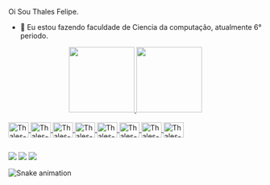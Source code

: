    Oi Sou Thales Felipe. 
  
- 🌱 Eu estou fazendo faculdade de Ciencia da computação, atualmente 6° periodo.

<div align="center">
  <a href="https://github.com/ThalesFTSuh">
  <img height="130em" src="https://github-readme-stats.vercel.app/api?username=ThalesFTSuh&show_icons=true&theme=dark&include_all_commits=true&count_private=true"/>
  <img height="130em" src="https://github-readme-stats.vercel.app/api/top-langs/?username=ThalesFTSuh&layout=compact&langs_count=7&theme=dark"/>
</div>
<div style="display: inline_block"><br>
  <img align="center" alt="Thales-C#" height="30" width="40" src="https://cdn.jsdelivr.net/gh/devicons/devicon/icons/csharp/csharp-original.svg">
  <img align="center" alt="Thales-HTML5" height="30" width="40" src="https://cdn.jsdelivr.net/gh/devicons/devicon/icons/html5/html5-original-wordmark.svg">
  <img align="center" alt="Thales-CSS3" height="30" width="40" src="https://cdn.jsdelivr.net/gh/devicons/devicon/icons/css3/css3-original-wordmark.svg">
  <img align="center" alt="Thales-JAVA" height="30" width="40" src="https://cdn.jsdelivr.net/gh/devicons/devicon/icons/java/java-original-wordmark.svg">
  <img align="center" alt="Thales-Spring" height="30" width="40" src="https://cdn.jsdelivr.net/gh/devicons/devicon/icons/spring/spring-plain-wordmark.svg"> 
  <img align="center" alt="Thales-MySQL" height="30" width="40" src="https://cdn.jsdelivr.net/gh/devicons/devicon/icons/mysql/mysql-original-wordmark.svg">
  <img align="center" alt="Thales-Blender" height="30" width="40" src="https://cdn.jsdelivr.net/gh/devicons/devicon/icons/blender/blender-original.svg">
  <img align="center" alt="Thales-React" height="30" width="40" src="[https://cdn.jsdelivr.net/gh/devicons/devicon/icons/blender/blender-original.svg](https://www.flaticon.com/free-icon/react_1183621)">
</div>
  
  ##
 
<div> 
 <a href="https://instagram.com/thalesftsuh" target="_blank"><img src="https://img.shields.io/badge/-Instagram-%23E4405F?style=for-the-badge&logo=instagram&logoColor=white" target="_blank"></a>
  <a href = "mailto:thalesf.developer@gmail.com"><img src="https://img.shields.io/badge/-Gmail-%23333?style=for-the-badge&logo=gmail&logoColor=white" target="_blank"></a>
  <a href="https://www.linkedin.com/in/thales-suehara-ti" target="_blank"><img src="https://img.shields.io/badge/-LinkedIn-%230077B5?style=for-the-badge&logo=linkedin&logoColor=white" target="_blank"></a> 
 
  ![Snake animation](https://github.com/ThalesFTSuh/ThalesFTSuh/blob/output/github-contribution-grid-snake.svg)
 
</div>
